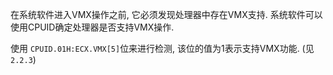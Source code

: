 

在系统软件进入VMX操作之前, 它必须发现处理器中存在VMX支持.  系统软件可以使用CPUID确定处理器是否支持VMX操作. 

使用 `CPUID.01H:ECX.VMX[5]`位来进行检测, 该位的值为1表示支持VMX功能. (见`2.2.3`)
